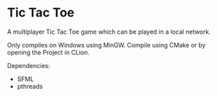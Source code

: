 # Tic Tac Toe

A multiplayer Tic Tac Toe game which can be played in a local network.

Only compiles on Windows using MinGW.
Compile using CMake or by opening the Project in CLion.

Dependencies:
* SFML
* pthreads
